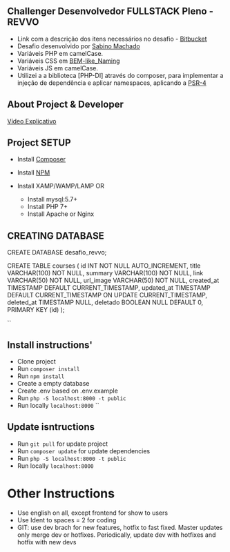## Challenger Desenvolvedor FULLSTACK Pleno - REVVO
 - Link com a descrição dos itens necessários no desafio - [Bitbucket](https://bitbucket.org/leolearningbrasil/desafio-revvo/src/master/)
 - Desafio desenvolvido por [Sabino Machado](https://www.linkedin.com/in/sabino-machado/)
 - Variáveis PHP em camelCase.
 - Variáveis CSS em [BEM-like_Naming](https://cssguidelin.es/#naming-conventions
)
- Variáveis JS em camelCase.
- Utilizei a a biblioteca [PHP-DI] através do composer, para implementar a injeção de dependência e aplicar namespaces, aplicando a [PSR-4](https://www.php-fig.org/psr/psr-4/)

## About Project & Developer
 [Vídeo Explicativo](https://youtu.be/WXxSuzWteVQ)


## Project SETUP
- Install [Composer](https://getcomposer.org/download/)
- Install [NPM](https://www.npmjs.com/get-npm)

- Install XAMP/WAMP/LAMP 
    OR
    - Install mysql:5.7+
    - Install PHP 7+
    - Install Apache or Nginx


## CREATING DATABASE
CREATE DATABASE desafio_revvo;

CREATE TABLE courses (
    id INT NOT NULL AUTO_INCREMENT,
    title VARCHAR(100) NOT NULL,
    summary VARCHAR(100) NOT NULL,
    link VARCHAR(50) NOT NULL,
    url_image VARCHAR(50) NOT NULL,
    created_at TIMESTAMP DEFAULT CURRENT_TIMESTAMP,
    updated_at TIMESTAMP DEFAULT CURRENT_TIMESTAMP ON UPDATE CURRENT_TIMESTAMP,
    deleted_at TIMESTAMP NULL,
    deletado BOOLEAN NULL DEFAULT 0,
    PRIMARY KEY (id)
);

``

## Install instructions'
- Clone project
- Run `composer install`
- Run `npm install`
- Create a empty database
- Create .env based on .env.example
- Run `php -S localhost:8000 -t public`
- Run locally `localhost:8000`
``

## Update isntructions
- Run `git pull` for update project
- Run `composer update` for update dependencies
- Run `php -S localhost:8000 -t public`
- Run locally `localhost:8000`

# Other Instructions
 - Use english on all, except frontend for show to users
 - Use Ident to spaces = 2 for coding
 - GIT: use dev brach for new features, hotfix to fast fixed. Master updates only merge dev or hotfixes. Periodically, update dev with hotfixes and hotfix with new devs